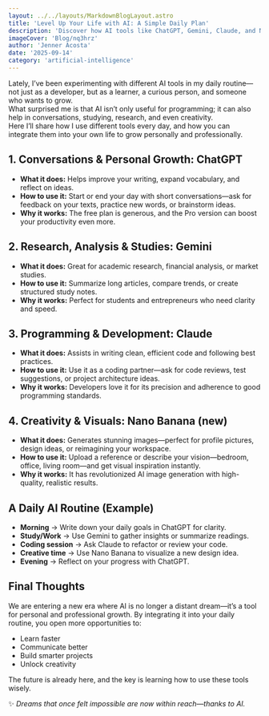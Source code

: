 ```yaml
---
layout: ../../layouts/MarkdownBlogLayout.astro
title: 'Level Up Your Life with AI: A Simple Daily Plan'
description: 'Discover how AI tools like ChatGPT, Gemini, Claude, and Nano Banana can improve your daily life—from conversations and learning to programming, research, and creativity.'
imageCover: 'Blog/nq3hrz'
author: 'Jenner Acosta'
date: '2025-09-14'
category: 'artificial-intelligence'
---
```


Lately, I’ve been experimenting with different AI tools in my daily routine—not just as a developer, but as a learner, a curious person, and someone who wants to grow.  
What surprised me is that AI isn’t only useful for programming; it can also help in conversations, studying, research, and even creativity.  
Here I’ll share how I use different tools every day, and how you can integrate them into your own life to grow personally and professionally.

## 1. Conversations & Personal Growth: **ChatGPT**

- **What it does:** Helps improve your writing, expand vocabulary, and reflect on ideas.
- **How to use it:** Start or end your day with short conversations—ask for feedback on your texts, practice new words, or brainstorm ideas.
- **Why it works:** The free plan is generous, and the Pro version can boost your productivity even more.

## 2. Research, Analysis & Studies: **Gemini**

- **What it does:** Great for academic research, financial analysis, or market studies.
- **How to use it:** Summarize long articles, compare trends, or create structured study notes.
- **Why it works:** Perfect for students and entrepreneurs who need clarity and speed.

## 3. Programming & Development: **Claude**

- **What it does:** Assists in writing clean, efficient code and following best practices.
- **How to use it:** Use it as a coding partner—ask for code reviews, test suggestions, or project architecture ideas.
- **Why it works:** Developers love it for its precision and adherence to good programming standards.

## 4. Creativity & Visuals: **Nano Banana (new)**

- **What it does:** Generates stunning images—perfect for profile pictures, design ideas, or reimagining your workspace.
- **How to use it:** Upload a reference or describe your vision—bedroom, office, living room—and get visual inspiration instantly.
- **Why it works:** It has revolutionized AI image generation with high-quality, realistic results.

## A Daily AI Routine (Example)

- **Morning** → Write down your daily goals in ChatGPT for clarity.
- **Study/Work** → Use Gemini to gather insights or summarize readings.
- **Coding session** → Ask Claude to refactor or review your code.
- **Creative time** → Use Nano Banana to visualize a new design idea.
- **Evening** → Reflect on your progress with ChatGPT.

## Final Thoughts

We are entering a new era where AI is no longer a distant dream—it’s a tool for personal and professional growth. By integrating it into your daily routine, you open more opportunities to:

- Learn faster
- Communicate better
- Build smarter projects
- Unlock creativity

The future is already here, and the key is learning how to use these tools wisely.

✨ _Dreams that once felt impossible are now within reach—thanks to AI._
